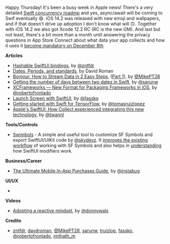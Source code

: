 Happy Thursday! It's been a busy week in Apple news! There's a very detailed [Swift concurrency roadmp](https://forums.swift.org/t/swift-concurrency-roadmap/41611) and yes, async/await will be coming to Swif eventually 😄. iOS 14.2 was released with new emoji and wallpapers, and if that doesn't drive up adoption I don't know what will 🙃. Together with iOS 14.2 we also got Xcode 12.2 RC (RC is the new GM). And last but not least, there's a bit more than a month until answering the privacy questions in App Store Connect about what data your app collects and how it uses it [become mandatory on December 8th]((https://developer.apple.com/news/?id=vlj9jty9))

**Articles**

* [Hashable SwiftUI bindings](https://fivestars.blog/swiftui/hashable-bindings.html), by [@zntfdr](https://twitter.com/zntfdr)
* [Dates, Periods, and standards](https://treatwell.engineering/dates-periods-and-standards-dbdf29330cd7), by David Roman
* [Bonjour: How to Stream Data in 2 Easy Steps](https://medium.com/@mpesate/bonjour-how-to-stream-data-in-2-easy-steps-f335bded87?source=friends_link&sk=7208aef401fb4ee56fdcce0dd91a1090), ([Part 1](https://medium.com/@mpesate/bonjour-share-data-across-devices-without-a-backend-36faee520e14?source=friends_link&sk=be6cb221d6f17d53699b4955edabee86)), by [@MikePT28](https://twitter.com/mikept28)
* [Getting the number of days between two dates in Swift](https://sarunw.com/posts/getting-number-of-days-between-two-dates/), by [@sarunw](https://twitter.com/sarunw)
* [XCFrameworks — New Format for Packaging Frameworks in iOS](https://medium.com/dev-jam/xcframeworks-new-format-of-packaging-frameworks-in-ios-306cda40b24f?source=friends_link&sk=8368aa7d32e851f5ba5490c0bc901d36), by [@robertofrontado](https://github.com/robertofrontado)
* [Launch Screen with SwiftUI](https://kristaps.me/swiftui-launch-screen/), by [@fassko](https://twitter.com/fassko)
* [Getting started with Swift for TensorFlow](https://www.47deg.com/blog/getting-started-swift-tensorflow/), by [@tomasruizlopez](https://twitter.com/tomasruizlopez)
* [Apple's SwiftUI: How Collect experienced integrating this new technology](https://ideas.bywetransfer.com/story/apples-swiftui-collect), by [@twannl](twitter.com/twannl)

**Tools/Controls**

* [Swimbols](https://apps.apple.com/app/id1525226399?platform=ipad) - A simple and useful tool to customize SF Symbols and export SwiftUI/UIKit code by [@skydevz](https://twitter.com/skydevz). It [improves the existing workflow](https://medium.com/@imthathullah/re-imagining-sf-symbols-into-xcode-c2ebf92550d9?source=friends_link&sk=37af3872b7c89945bc67c9164c830340) of working with SF Symbols and also helps in [understanding](https://medium.com/better-programming/understanding-swiftui-modifiers-83ebfbc3f94?source=friends_link&sk=4f04d658f89fa814d766a4e056999d58) how SwiftUI modifiers work.

**Business/Career**

* [The Ultimate Mobile In-App Purchases Guide](https://instabug.com/blog/mobile-in-app-purchases/), by [@instabug](https://twitter.com/instabug)

**UI/UX**

* 

**Videos**

* [Adopting a reactive mindset](https://www.youtube.com/watch?v=HUk2uiKkER0), by [@donnywals](twitter.com/donnywals)

**Credits**

* [zntfdr](https://github.com/zntfdr), [davdroman](https://github.com/davdroman), [@MikePT28](https://github.com/MikePT28), [sarunw](https://github.com/sarunw), [truizlop](https://github.com/truizlop), [fassko](https://github.com/fassko), [@robertofrontado](https://github.com/robertofrontado), [imthath_m](https://github.com/imthath-m)

